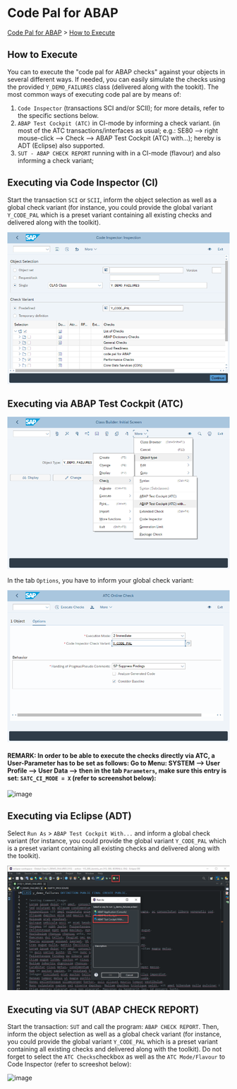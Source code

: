 # Code Pal for ABAP

[Code Pal for ABAP](../README.md) > [How to Execute](how-to-execute.md)

## How to Execute

You can to execute the "code pal for ABAP checks" against your objects in several different ways. If needed, you can easily simulate the checks using the provided `Y_DEMO_FAILURES` class (delivered along with the tookit). The most common ways of executing code pal are by means of:

1. `Code Inspector` (transactions SCI and/or SCII); for more details, refer to the specific sections below.
2. `ABAP Test Cockpit (ATC)` in CI-mode by informing a check variant. (in most of the ATC transactions/interfaces as usual; e.g.: SE80 --> right mouse-click --> Check --> ABAP Test Cockpit (ATC) with...); hereby is ADT (Eclipse) also supported.
3. `SUT - ABAP CHECK REPORT` running with in a CI-mode (flavour) and also informing a check variant;  


## Executing via Code Inspector (CI)

Start the transaction `SCI` or `SCII`, inform the object selection as well as a global check variant (for instance, you could provide the global variant `Y_CODE_PAL` which is a preset variant containing all existing checks and delivered along with the toolkit).

![code inspector execution](imgs/sap-gui-code-inspector.png)



## Executing via ABAP Test Cockpit (ATC)

![sap gui execution](imgs/execute-sap-gui.png)

In the tab `Options`, you have to inform your global check variant:  

![sap gui atc execution](imgs/sap-gui-atc.png)


#### REMARK: In order to be able to execute the checks directly via ATC, a User-Parameter has to be set as follows: Go to Menu: SYSTEM --> User Profile --> User Data --> then in the tab `Parameters`, make sure this entry is set: `SATC_CI_MODE = X` (refer to screenshot below):  

![image](https://user-images.githubusercontent.com/63100656/113266529-acd10180-92d5-11eb-80d9-c2717f0be1ca.png)



## Executing via Eclipse (ADT)

Select `Run As` > `ABAP Test Cockpit With...` and inform a global check variant (for instance, you could provide the global variant `Y_CODE_PAL` which is a preset variant containing all existing checks and delivered along with the toolkit).

![eclipse execution](imgs/execute-eclipse.png)



## Executing via SUT (ABAP CHECK REPORT)

Start the transaction: `SUT` and call the program: `ABAP CHECK REPORT`. Then, inform the object selection as well as a global check variant (for instance, you could provide the global variant `Y_CODE_PAL` which is a preset variant containing all existing checks and delivered along with the toolkit). Do not forget to select the `ATC Checks`checkbox as well as the `ATC Mode/Flavour` to Code Inspector (refer to screeshot below):


![image](https://user-images.githubusercontent.com/63100656/113267616-da6a7a80-92d6-11eb-803f-f6392d032c79.png)



